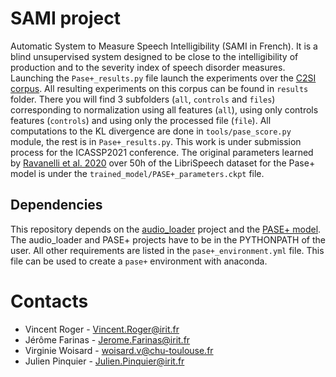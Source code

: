 # SAMI project

Automatic System to Measure Speech Intelligibility (SAMI in French).
It is a blind unsupervised system designed to be close to the intelligibility of production and to the severity index of speech disorder measures.
Launching the `Pase+_results.py` file launch the experiments over the [C2SI corpus](https://www.irit.fr/publis/SAMOVA/JOU/LRE_2019-soumission.pdf).
All resulting experiments on this corpus can be found in `results` folder.
There you will find 3 subfolders (`all`, `controls` and `files`) corresponding to normalization using all features (`all`), using only controls features (`controls`) and using only the processed file (`file`).
All computations to the KL divergence are done in `tools/pase_score.py` module, the rest is in `Pase+_results.py`.
This work is under submission process for the ICASSP2021 conference.
The original parameters learned by [Ravanelli et al. 2020](https://arxiv.org/abs/2001.09239) over 50h of the LibriSpeech dataset for the Pase+ model is under the `trained_model/PASE+_parameters.ckpt` file.


## Dependencies

This repository depends on the [audio_loader](https://github.com/vroger11/audio_loader) project and the [PASE+ model](https://github.com/santi-pdp/pase).
The audio_loader and PASE+ projects have to be in the PYTHONPATH of the user.
All other requirements are listed in the `pase+_environment.yml` file.
This file can be used to create a `pase+` environment with anaconda.

# Contacts

* Vincent Roger - Vincent.Roger@irit.fr
* Jérôme Farinas - Jerome.Farinas@irit.fr
* Virginie Woisard - woisard.v@chu-toulouse.fr
* Julien Pinquier - Julien.Pinquier@irit.fr
